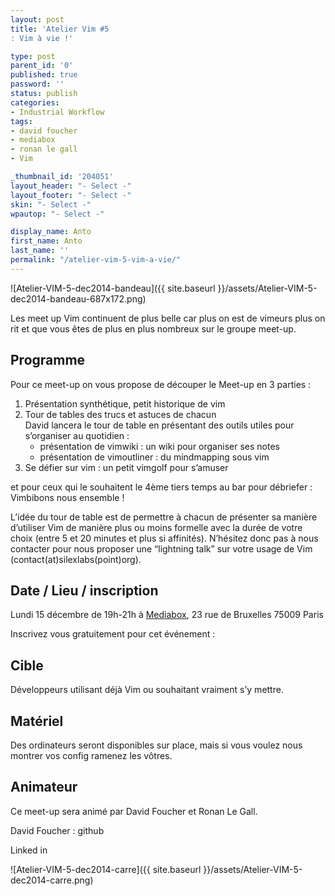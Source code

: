 ```yaml
---
layout: post
title: 'Atelier Vim #5
: Vim à vie !'

type: post
parent_id: '0'
published: true
password: ''
status: publish
categories:
- Industrial Workflow
tags:
- david foucher
- mediabox
- ronan le gall
- Vim

_thumbnail_id: '204051'
layout_header: "- Select -"
layout_footer: "- Select -"
skin: "- Select -"
wpautop: "- Select -"

display_name: Anto
first_name: Anto
last_name: ''
permalink: "/atelier-vim-5-vim-a-vie/"
---
```


![Atelier-VIM-5-dec2014-bandeau]({{ site.baseurl }}/assets/Atelier-VIM-5-dec2014-bandeau-687x172.png)

Les meet up Vim continuent de plus belle car plus on est de vimeurs plus on rit et que vous êtes de plus en plus nombreux sur le groupe meet-up.

**Programme**
-------------

Pour ce meet-up on vous propose de découper le Meet-up en 3 parties
: 
1.  Présentation synthétique, petit historique de vim
2.  Tour de tables des trucs et astuces de chacun  
    David lancera le tour de table en présentant des outils utiles pour s’organiser au quotidien
:  
    - présentation de vimwiki
: un wiki pour organiser ses notes  
    - présentation de vimoutliner
: du mindmapping sous vim
3.  Se défier sur vim
: un petit vimgolf pour s’amuser

et pour ceux qui le souhaitent le 4ème tiers temps au bar pour débriefer
: Vimbibons nous ensemble !

L’idée du tour de table est de permettre à chacun de présenter sa manière d’utiliser Vim de manière plus ou moins formelle avec la durée de votre choix (entre 5 et 20 minutes et plus si affinités). N’hésitez donc pas à nous contacter pour nous proposer une “lightning talk” sur votre usage de Vim (contact(at)silexlabs(point)org).

**Date / Lieu / inscription**
-----------------------------

Lundi 15 décembre de 19h-21h à [Mediabox](http://www.mediabox.fr/), 23 rue de Bruxelles 75009 Paris

Inscrivez vous gratuitement pour cet événement
: 


**Cible**
---------

Développeurs utilisant déjà Vim ou souhaitant vraiment s’y mettre.

**Matériel**
------------

Des ordinateurs seront disponibles sur place, mais si vous voulez nous montrer vos config ramenez les vôtres.

**Animateur**
-------------

Ce meet-up sera animé par David Foucher et Ronan Le Gall.

David Foucher
: 
github


Linked in


![Atelier-VIM-5-dec2014-carre]({{ site.baseurl }}/assets/Atelier-VIM-5-dec2014-carre.png)